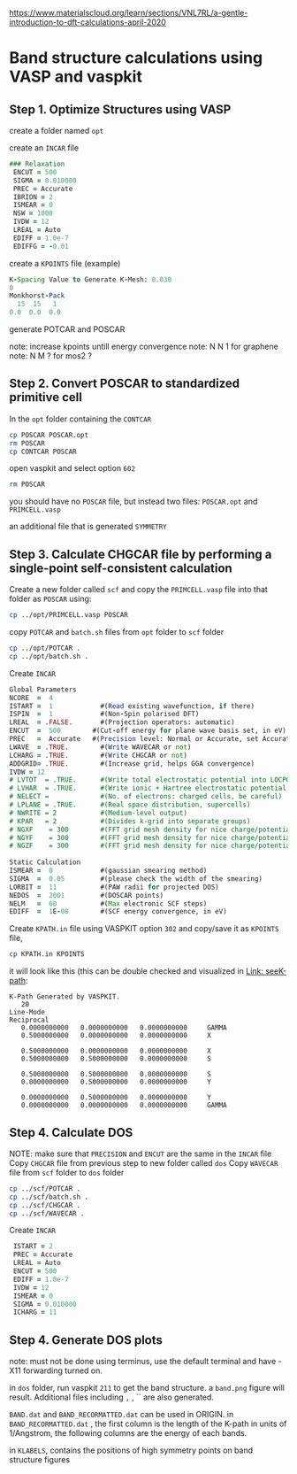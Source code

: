 https://www.materialscloud.org/learn/sections/VNL7RL/a-gentle-introduction-to-dft-calculations-april-2020

# Band structure calculations using VASP and vaspkit

## Step 1. Optimize Structures using VASP

create a folder named `opt`

create an `INCAR` file
```fortran
### Relaxation 
 ENCUT = 500
 SIGMA = 0.010000
 PREC = Accurate
 IBRION = 2
 ISMEAR = 0
 NSW = 1000
 IVDW = 12                             
 LREAL = Auto
 EDIFF = 1.0e-7
 EDIFFG = -0.01
```
create a `KPOINTS` file (example)
```fortran
K-Spacing Value to Generate K-Mesh: 0.030
0
Monkhorst-Pack
  15  15   1
0.0  0.0  0.0
```

generate POTCAR and POSCAR

note: increase kpoints untill energy convergence
note: N N 1 for graphene
note: N M ? for mos2 ? 

## Step 2. Convert POSCAR to standardized primitive cell

In the `opt` folder containing the `CONTCAR` 

```bash
cp POSCAR POSCAR.opt
rm POSCAR 
cp CONTCAR POSCAR
```
open vaspkit and select option `602`
```bash
rm POSCAR
```
you should have no `POSCAR` file, but instead two files: `POSCAR.opt` and `PRIMCELL.vasp`

an additional file that is generated `SYMMETRY` 


## Step 3. Calculate CHGCAR file by performing a single-point self-consistent calculation

Create a new folder called `scf` and copy the `PRIMCELL.vasp` file into that folder as `POSCAR` using:

```bash
cp ../opt/PRIMCELL.vasp POSCAR
```

copy `POTCAR` and `batch.sh` files from `opt` folder to `scf` folder

```bash
cp ../opt/POTCAR .
cp ../opt/batch.sh .
```

Create `INCAR`
```fortran
Global Parameters
NCORE  =  4
ISTART =  1            #(Read existing wavefunction, if there)
ISPIN  =  1            #(Non-Spin polarised DFT)
LREAL  = .FALSE.       #(Projection operators: automatic)
ENCUT  =  500        #(Cut-off energy for plane wave basis set, in eV)
PREC   =  Accurate   #(Precision level: Normal or Accurate, set Accurate when perform structure lattice relaxation calculation)
LWAVE  = .TRUE.        #(Write WAVECAR or not)
LCHARG = .TRUE.        #(Write CHGCAR or not)
ADDGRID= .TRUE.        #(Increase grid, helps GGA convergence)
IVDW = 12 
# LVTOT  = .TRUE.      #(Write total electrostatic potential into LOCPOT or not)
# LVHAR  = .TRUE.      #(Write ionic + Hartree electrostatic potential into LOCPOT or not)
# NELECT =             #(No. of electrons: charged cells, be careful)
# LPLANE = .TRUE.      #(Real space distribution, supercells)
# NWRITE = 2           #(Medium-level output)
# KPAR   = 2           #(Divides k-grid into separate groups)
# NGXF    = 300        #(FFT grid mesh density for nice charge/potential plots)
# NGYF    = 300        #(FFT grid mesh density for nice charge/potential plots)
# NGZF    = 300        #(FFT grid mesh density for nice charge/potential plots)
 
Static Calculation
ISMEAR =  0            #(gaussian smearing method)
SIGMA  =  0.05         #(please check the width of the smearing)
LORBIT =  11           #(PAW radii for projected DOS)
NEDOS  =  2001         #(DOSCAR points)
NELM   =  60           #(Max electronic SCF steps)
EDIFF  =  1E-08        #(SCF energy convergence, in eV)
```

Create `KPATH.in` file  using VASPKIT option `302` and copy/save it as `KPOINTS` file, 

```bash
cp KPATH.in KPOINTS
```
it will look like this (this can be double checked and visualized in [Link: seeK-path](https://www.materialscloud.org/work/tools/seekpath):

```plaintext
K-Path Generated by VASPKIT.
   20
Line-Mode
Reciprocal
   0.0000000000   0.0000000000   0.0000000000     GAMMA          
   0.5000000000   0.0000000000   0.0000000000     X              
 
   0.5000000000   0.0000000000   0.0000000000     X              
   0.5000000000   0.5000000000   0.0000000000     S              
 
   0.5000000000   0.5000000000   0.0000000000     S              
   0.0000000000   0.5000000000   0.0000000000     Y              
 
   0.0000000000   0.5000000000   0.0000000000     Y              
   0.0000000000   0.0000000000   0.0000000000     GAMMA    
```

## Step 4. Calculate DOS

NOTE: make sure that `PRECISION` and `ENCUT` are the same in the `INCAR` file
Copy `CHGCAR` file from previous step to new folder called `dos`
Copy `WAVECAR` file from `scf` folder to `dos` folder

```bash
cp ../scf/POTCAR .
cp ../scf/batch.sh .
cp ../scf/CHGCAR .
cp ../scf/WAVECAR .
```


Create `INCAR`
```fortran
 ISTART = 2
 PREC = Accurate
 LREAL = Auto
 ENCUT = 500
 EDIFF = 1.0e-7
 IVDW = 12    
 ISMEAR = 0
 SIGMA = 0.010000
 ICHARG = 11
```
## Step 4. Generate DOS plots
note: must not be done using terminus, use the default terminal and have -X11 forwarding turned on. 

in `dos` folder, run vaspkit `211` to get the band structure. a `band.png` figure will result. Additional files including `` , `` , ``  are also generated.

`BAND.dat` and `BAND_RECORMATTED.dat` can be used in ORIGIN.
in `BAND_RECORMATTED.dat` , the first column is the length of the K-path in units of 1/Angstrom, the following columns are the energy of each bands.

in `KLABELS`, contains the positions of high symmetry points on band structure figures
